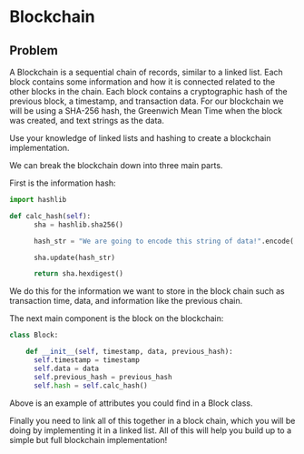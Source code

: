 # Blockchain
## Problem
A Blockchain is a sequential chain of records, similar to a linked list. Each block contains some information and how it is connected related to the other blocks in the chain. Each block contains a cryptographic hash of the previous block, a timestamp, and transaction data. For our blockchain we will be using a SHA-256 hash, the Greenwich Mean Time when the block was created, and text strings as the data.

Use your knowledge of linked lists and hashing to create a blockchain implementation.

We can break the blockchain down into three main parts.

First is the information hash:

```python
import hashlib

def calc_hash(self):
      sha = hashlib.sha256()

      hash_str = "We are going to encode this string of data!".encode('utf-8')

      sha.update(hash_str)

      return sha.hexdigest()
```

We do this for the information we want to store in the block chain such as transaction time, data, and information like the previous chain.

The next main component is the block on the blockchain:

```python
class Block:

    def __init__(self, timestamp, data, previous_hash):
      self.timestamp = timestamp
      self.data = data
      self.previous_hash = previous_hash
      self.hash = self.calc_hash()
```

Above is an example of attributes you could find in a Block class.

Finally you need to link all of this together in a block chain, which you will be doing by implementing it in a linked list. All of this will help you build up to a simple but full blockchain implementation!